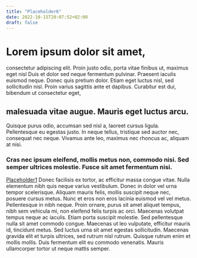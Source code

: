 ```yaml
---
title: "Placeholder6"
date: 2022-10-15T20:07:52+02:00
draft: false
---
```



# Lorem ipsum dolor sit amet, 

consectetur adipiscing elit. Proin justo odio, porta vitae finibus ut, maximus eget nisl Duis et dolor sed neque fermentum pulvinar. Praesent iaculis euismod neque. Donec quis pretium dolor. Etiam eget luctus nisl, sed sollicitudin nisl. Proin varius sagittis ante et dapibus. Curabitur est dui, bibendum ut consectetur eget,

## malesuada vitae augue. Mauris eget luctus arcu. 

Quisque purus odio, accumsan sed nisl a, laoreet cursus ligula. Pellentesque eu egestas justo. In neque tellus, tristique sed auctor nec, consequat nec neque. Vivamus ante leo, maximus nec rhoncus ac, aliquam at nisi. 
 ### Cras nec ipsum eleifend, mollis metus non, commodo nisi. Sed semper ultrices molestie. Fusce sit amet fermentum nisi.

[Placeholder1](/posts/placeholder1/)
Donec facilisis ex tortor, ac efficitur massa congue vitae. Nulla elementum nibh quis neque varius vestibulum. Donec in dolor vel urna tempor scelerisque. Aliquam mauris felis, mollis suscipit neque nec, posuere cursus metus. Nunc et eros non eros lacinia euismod vel vel metus. Pellentesque in nibh neque. Proin ornare, purus sit amet aliquet tempus, nibh sem vehicula mi, non eleifend felis turpis ac orci. Maecenas volutpat tempus neque ac iaculis. Etiam porta suscipit molestie. Sed pellentesque nulla sit amet commodo congue. Maecenas ut leo vulputate, efficitur mauris id, tincidunt metus. Sed luctus urna sit amet egestas sollicitudin. Maecenas gravida elit et turpis ultrices, sed rutrum nisl rutrum. Quisque rutrum enim et mollis mollis. Duis fermentum elit eu commodo venenatis. Mauris ullamcorper tortor ut neque mattis semper.